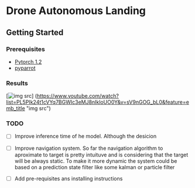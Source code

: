 # Drone Autonomous Landing

## Getting Started

### Prerequisites

* [Pytorch 1.2](https://pytorch.org/)
* [pyparrot](https://github.com/amymcgovern/pyparrot)


### Results

[![img src]("images/Selection_138.png")]
(https://www.youtube.com/watch?list=PL5PIk24t1cVYq7BGWIc3eMJ8nIkloUO0Y&v=sV9nGOG_bL0&feature=emb_title "img src")

### TODO

- [ ] Improve inference time of he model. Although the desicion 
- [ ] Improve navigation system. So far the navigation algorithm  to aproximate to target is pretty intuituve and is considering that the target will be always static. 
To make it more dynamic the system could be based on a prediction state filter like some kalman or particle filter
- [ ] Add pre-requisites ans installing instructions



